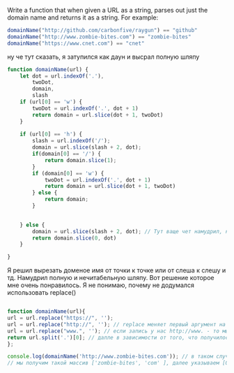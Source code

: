 Write a function that when given a URL as a string, parses out just the domain name and returns it as a string. For example:
```javaScript
domainName("http://github.com/carbonfive/raygun") == "github" 
domainName("http://www.zombie-bites.com") == "zombie-bites"
domainName("https://www.cnet.com") == "cnet"
```

ну че тут сказать, я затупился как даун и высрал полную шляпу
```javaScript
function domainName(url) {
    let dot = url.indexOf('.'),
        twoDot,
        domain,
        slash
    if (url[0] == 'w') {
        twoDot = url.indexOf('.', dot + 1)
        return domain = url.slice(dot + 1, twoDot)
    } 
    
    if (url[0] == 'h') {
        slash = url.indexOf('/');
        domain = url.slice(slash + 2, dot);
        if(domain[0] == '/') {
            return domain.slice(1);
        } 
        if (domain[0] == 'w') {
            twoDot = url.indexOf('.', dot + 1)
            return domain = url.slice(dot + 1, twoDot)
        } else {
            return domain;
        }

        
    } else {
        domain = url.slice(slash + 2, dot); // Тут ваще чет намудрил, но мне так лень это разбирать, ужасное решение. оставлю его, что бы в будущем посмеяться
        return domain.slice(0, dot)
    }

}
```
Я решил вырезать доменое имя от точки к точке или от слеша к слешу и тд. Намудрил полную и нечитабельную шляпу.
Вот решение которое мне очень понравилось. Я не понимаю, почему не додумался использовать replace()

```javaScript

function domainName(url){
url = url.replace("https://", '');
url = url.replace("http://", ''); // replace меняет первый аргумент на второй, вторым у нас стоит ничто, пустая строка, поэтому по сути удаляем строку просто.
url = url.replace("www.", ''); // если запись у нас http://www. - то мы сначала уберем http://, а на этой строке уберем и www.
return url.split('.')[0]; // далле в зависимости от того, что получилось, разбиваем элементы через точку и оставляем первый элемент
};

console.log(domainName('http://www.zombie-bites.com')); // в таком случае в url  у нас будет находиться zombie-bites.com - эту строку разбиваем черех точки split('.')
// мы получим такой массив ['zombie-bites', 'com' ], далее указываем [0] - то есть возвращаем только первый элемент, это будет zombie-bites и все.
```
